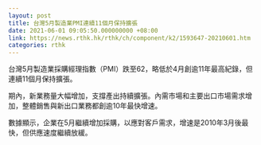 ```yaml
---
layout: post
title: 台灣5月製造業PMI連續11個月保持擴張
date: 2021-06-01 09:05:50.000000000 +08:00
link: https://news.rthk.hk/rthk/ch/component/k2/1593647-20210601.htm
categories: rthk
---
```


台灣5月製造業採購經理指數（PMI）跌至62，略低於4月創逾11年最高紀錄，但連續11個月保持擴張。

期內，新業務量大幅增加，支撐產出持續擴張。內需市場和主要出口市場需求增加，整體銷售與新出口業務都創逾10年最快增速。

數據顯示，企業在5月繼續增加採購，以應對客戶需求，增速是2010年3月後最快，但供應速度繼續放緩。
